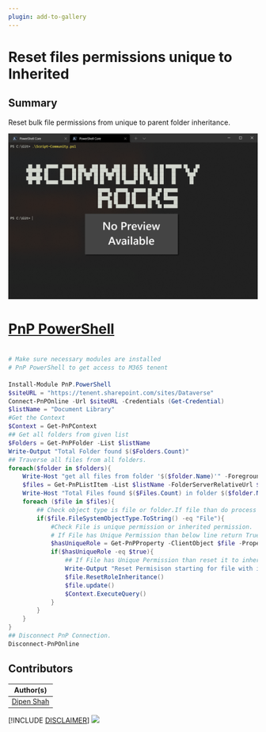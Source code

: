 ```yaml
---
plugin: add-to-gallery
---
```


# Reset files permissions unique to Inherited

## Summary
Reset bulk file permissions  from unique to parent folder inheritance.

![Example Screenshot](assets/example.png)

# [PnP PowerShell](#tab/pnpps)
```powershell

# Make sure necessary modules are installed
# PnP PowerShell to get access to M365 tenent

Install-Module PnP.PowerShell
$siteURL = "https://tenent.sharepoint.com/sites/Dataverse"
Connect-PnPOnline -Url $siteURL -Credentials (Get-Credential)
$listName = "Document Library"
#Get the Context
$Context = Get-PnPContext
## Get all folders from given list
$Folders = Get-PnPFolder -List $listName
Write-Output "Total Folder found $($Folders.Count)"
## Traverse all files from all folders.
foreach($folder in $folders){
    Write-Host "get all files from folder '$($folder.Name)'" -ForegroundColor DarkGreen
    $files = Get-PnPListItem -List $listName -FolderServerRelativeUrl $folder.ServerRelativeUrl
    Write-Host "Total Files found $($Files.Count) in folder $($folder.Name)" -ForegroundColor DarkGreen
    foreach ($file in $files){
        ## Check object type is file or folder.If file than do process else do nothing.
        if($file.FileSystemObjectType.ToString() -eq "File"){
            #Check File is unique permission or inherited permission.
            # If File has Unique Permission than below line return True else False
            $hasUniqueRole = Get-PnPProperty -ClientObject $file -Property HasUniqueRoleAssignments
            if($hasUniqueRole -eq $true){
                ## If File has Unique Permission than reset it to inherited permission from parent folder.
                Write-Output "Reset Permisison starting for file with id $($file.Id)" -ForegroundColor DarkGreen
                $file.ResetRoleInheritance()
                $file.update()
                $Context.ExecuteQuery()
            }
        }
    }
}
## Disconnect PnP Connection.
Disconnect-PnPOnline

```

## Contributors

| Author(s) |
|-----------|
| [Dipen Shah](https://github.com/dips365) |


[!INCLUDE [DISCLAIMER](../../docfx/includes/DISCLAIMER.md)]
<img src="https://telemetry.sharepointpnp.com/script-samples/scripts/Reset-Files-Permission-Unique-To-Inheried" aria-hidden="true" />